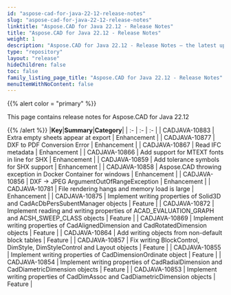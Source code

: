 ```yaml
---
id: "aspose-cad-for-java-22-12-release-notes"
slug: "aspose-cad-for-java-22-12-release-notes"
linktitle: "Aspose.CAD for Java 22.12 - Release Notes"
title: "Aspose.CAD for Java 22.12 - Release Notes"
weight: 1
description: "Aspose.CAD for Java 22.12 - Release Notes – the latest updates and fixes."
type: "repository"
layout: "release"
hideChildren: false
toc: false
family_listing_page_title: "Aspose.CAD for Java 22.12 - Release Notes"
menuItemWithNoContent: false
---
```


{{% alert color = "primary" %}}

This page contains release notes for Aspose.CAD for Java 22.12

{{% /alert %}}
|**Key**|**Summary**|**Category**|
| :- | :- | :- |
| CADJAVA-10883 | Extra empty sheets appear at export | Enhancement |
| CADJAVA-10877 | DXF to PDF Conversion Error  | Enhancement |
| CADJAVA-10867 | Read IFC metadata | Enhancement |
| CADJAVA-10866 | Add support for MTEXT fonts in line for SHX | Enhancement |
| CADJAVA-10859 | Add tolerance symbols for SHX support | Enhancement |
| CADJAVA-10858 | Aspose.CAD throwing exception in Docker Container for windows | Enhancement |
| CADJAVA-10856 | DXF -> JPEG ArgumentOutOfRangeException | Enhancement |
| CADJAVA-10781 | File rendering hangs and memory load is large | Enhancement |
| CADJAVA-10875 | Implement writing properties of Solid3D and CadAcDbPersSubentManager objects | Feature |
| CADJAVA-10872 | Implement reading and writing properties of ACAD_EVALUATION_GRAPH and ACSH_SWEEP_CLASS objects | Feature |
| CADJAVA-10869 | Implement writing properties of CadAlignedDimension and CadRotatedDimension objects | Feature |
| CADJAVA-10864 | Add writing objects from non-default block tables | Feature |
| CADJAVA-10857 | Fix writing BlockControl, DimStyle, DimStyleControl and Layout objects | Feature |
| CADJAVA-10855 | Implement writing properties of CadDimensionOrdinate object | Feature |
| CADJAVA-10854 | Implement writing properties of CadRadialDimension and CadDiametricDimension objects | Feature |
| CADJAVA-10853 | Implement writing properties of CadDimAssoc and CadDiametricDimension objects | Feature |
